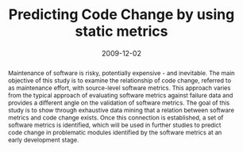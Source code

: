 ---
abstract: Maintenance of software is risky, potentially expensive - and inevitable.
  The main objective of this study is to examine the relationship of code change,
  referred to as maintenance effort, with source-level software metrics. This approach
  varies from the typical approach of evaluating software metrics against failure
  data and provides a different angle on the validation of software metrics. The goal
  of this study is to show through exhaustive data mining that a relation between
  software metrics and code change exists.  Once this connection is established, a
  set of software metrics is identified, which will be used in further studies to
  predict code change in problematic modules identified by the software metrics at
  an early development stage.
authors:
- Andreas Mauczka
- Thomas Grechenig
- Mario Bernhart
date: '2009-12-02'
featured: false
publication_types:
- '0'
publishDate: '2009-12-02'
title: Predicting Code Change by using static metrics
url_pdf: ''
---